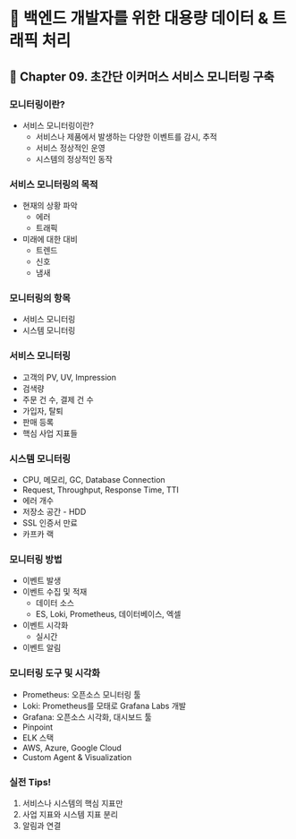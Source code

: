 # :book: 백엔드 개발자를 위한 대용량 데이터 & 트래픽 처리
## :pushpin: Chapter 09. 초간단 이커머스 서비스 모니터링 구축


### 모니터링이란?
- 서비스 모니터링이란?
  - 서비스나 제품에서 발생하는 다양한 이벤트를 감시, 추적
  - 서비스 정상적인 운영
  - 시스템의 정상적인 동작

### 서비스 모니터링의 목적
- 현재의 상황 파악
  - 에러
  - 트래픽
- 미래에 대한 대비
  - 트렌드
  - 신호
  - 냄새


### 모니터링의 항목
- 서비스 모니터링
- 시스템 모니터링

### 서비스 모니터링
- 고객의 PV, UV, Impression
- 검색량
- 주문 건 수, 결제 건 수
- 가입자, 탈퇴
- 판매 등록
- 핵심 사업 지표들

### 시스템 모니터링
- CPU, 메모리, GC, Database Connection
- Request, Throughput, Response Time, TTI
- 에러 개수
- 저장소 공간 - HDD
- SSL 인증서 만료
- 카프카 랙

### 모니터링 방법
- 이벤트 발생
- 이벤트 수집 및 적재
  - 데이터 소스
  - ES, Loki, Prometheus, 데이터베이스, 엑셀
- 이벤트 시각화
  - 실시간
- 이벤트 알림

### 모니터링 도구 및 시각화
- Prometheus: 오픈소스 모니터링 툴
- Loki: Prometheus를 모태로 Grafana Labs 개발
- Grafana: 오픈소스 시각화, 대시보드 툴
- Pinpoint
- ELK 스택
- AWS, Azure, Google Cloud
- Custom Agent & Visualization

### 실전 Tips!
1. 서비스나 시스템의 핵심 지표만
2. 사업 지표와 시스템 지표 분리
3. 알림과 연결